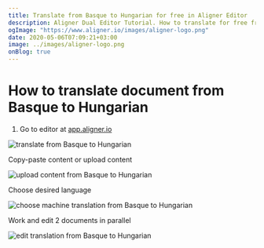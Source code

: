 ```yaml
---
title: Translate from Basque to Hungarian for free in Aligner Editor
description: Aligner Dual Editor Tutorial. How to translate for free from Basque to Hungarian. Aligner is multilingual document management platform. 
ogImage: "https://www.aligner.io/images/aligner-logo.png"
date: 2020-05-06T07:09:21+03:00
image: ../images/aligner-logo.png
onBlog: true
---
```


# How to translate document from Basque to Hungarian

1. Go to editor at [app.aligner.io](https://app.aligner.io "Aligner App web page")

![translate from Basque to Hungarian](../aligner-blank-editor.png "translate from Basque to Hungarian")

Copy-paste content or upload content

![upload content from Basque to Hungarian](../aligner-uploaded-document.png "upload content from Basque to Hungarian")

Choose desired language

![choose machine translation from Basque to Hungarian](../aligner-language-dropdown.png "choose machine translation from Basque to Hungarian")

Work and edit 2 documents in parallel

![edit translation from Basque to Hungarian](../aligner-double-sitded-editor.png "edit translation from Basque to Hungarian")

